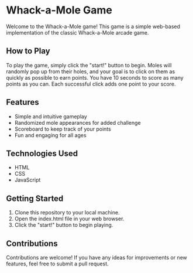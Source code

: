 # Whack-a-Mole Game

Welcome to the Whack-a-Mole game! This game is a simple web-based implementation of the classic Whack-a-Mole arcade game.

## How to Play

To play the game, simply click the "start!" button to begin. Moles will randomly pop up from their holes, and your goal is to click on them as quickly as possible to earn points. You have 10 seconds to score as many points as you can. Each successful click adds one point to your score.

## Features

- Simple and intuitive gameplay
- Randomized mole appearances for added challenge
- Scoreboard to keep track of your points
- Fun and engaging for all ages

## Technologies Used

- HTML
- CSS
- JavaScript

## Getting Started

1. Clone this repository to your local machine.
2. Open the index.html file in your web browser.
3. Click the "start!" button to begin playing.

## Contributions

Contributions are welcome! If you have any ideas for improvements or new features, feel free to submit a pull request.

